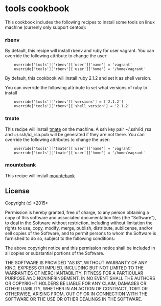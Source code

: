 # tools cookbook

This cookbook includes the following recipes to install some tools on linux machine (currenly only support centos):

### rbenv

By default, this recipe will install rbenv and ruby for user vagrant. You can override the following attribute to change the user:
   
        override['tools']['rbenv']['user']['name'] = 'vagrant'
        override['tools']['rbenv']['user']['home'] = '/home/vagrant'

By default, this cookbook will install ruby 2.1.2 and set it as shell version.

You can override the following attribute to set what versions of ruby to install

        override['tools']['rbenv']['versions'] = ['2.1.2']
        override['tools']['rbenv']['shell_version'] = '2.1.2'

### tmate

This recipe will install [tmate](http://tmate.io/) on the machine. A ssh key pair ~/.ssh/id_rsa 
and ~/.ssh/id_rsa.pub will be generated if they are not there. You can override the following attributes to change the user:

   
        override['tools']['tmate']['user']['name'] = 'vagrant'
        override['tools']['tmate']['user']['home'] = '/home/vagrant'

### mountebank

This recipe will install [mountebank](http://www.mbtest.org/)

## License

Copyright (c) <2015> <copyright Peter Zhao>

Permission is hereby granted, free of charge, to any person obtaining a copy of this software and associated documentation files (the "Software"), to deal in the Software without restriction, including without limitation the rights to use, copy, modify, merge, publish, distribute, sublicense, and/or sell copies of the Software, and to permit persons to whom the Software is furnished to do so, subject to the following conditions:

The above copyright notice and this permission notice shall be included in all copies or substantial portions of the Software.

THE SOFTWARE IS PROVIDED "AS IS", WITHOUT WARRANTY OF ANY KIND, EXPRESS OR IMPLIED, INCLUDING BUT NOT LIMITED TO THE WARRANTIES OF MERCHANTABILITY, FITNESS FOR A PARTICULAR PURPOSE AND NONINFRINGEMENT. IN NO EVENT SHALL THE AUTHORS OR COPYRIGHT HOLDERS BE LIABLE FOR ANY CLAIM, DAMAGES OR OTHER LIABILITY, WHETHER IN AN ACTION OF CONTRACT, TORT OR OTHERWISE, ARISING FROM, OUT OF OR IN CONNECTION WITH THE SOFTWARE OR THE USE OR OTHER DEALINGS IN THE SOFTWARE.
